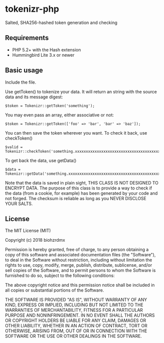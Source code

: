 # tokenizr-php

Salted, SHA256-hashed token generation and checking

## Requirements

- PHP 5.2+ with the Hash extension
- Hummingbird Lite 3.x or newer

## Basic usage

Include the file.

Use getToken() to tokenize your data. It will return an string with the source data and its message digest:

	$token = Tokenizr::getToken('something');

You may even pass an array, either associative or not:

	$token = Tokenizr::getToken(['foo' => 'bar', 'bar' => 'baz']);

You can then save the token wherever you want. To check it back, use checkToken()

	$valid = Tokenizr::checkToken('something.xxxxxxxxxxxxxxxxxxxxxxxxxxxxxxxxxxxxxxxxxxxxx');

To get back the data, use getData()

	$data = Tokenizr::getData('something.xxxxxxxxxxxxxxxxxxxxxxxxxxxxxxxxxxxxxxxxxxxxx');

Note that the data is saved in plain sight, THIS CLASS IS NOT DESIGNED TO ENCRYPT DATA. The purpose of this class is to provide a way to check if the data (from a cookie, for example) has been generated by your code and not forged. The checksum is reliable as long as you NEVER DISCLOSE YOUR SALTS.

## License

The MIT License (MIT)

Copyright (c) 2018 biohzrdmx

Permission is hereby granted, free of charge, to any person obtaining a copy of this software and associated documentation files (the "Software"), to deal in the Software without restriction, including without limitation the rights to use, copy, modify, merge, publish, distribute, sublicense, and/or sell copies of the Software, and to permit persons to whom the Software is furnished to do so, subject to the following conditions:

The above copyright notice and this permission notice shall be included in all copies or substantial portions of the Software.

THE SOFTWARE IS PROVIDED "AS IS", WITHOUT WARRANTY OF ANY KIND, EXPRESS OR IMPLIED, INCLUDING BUT NOT LIMITED TO THE WARRANTIES OF MERCHANTABILITY, FITNESS FOR A PARTICULAR PURPOSE AND NONINFRINGEMENT. IN NO EVENT SHALL THE AUTHORS OR COPYRIGHT HOLDERS BE LIABLE FOR ANY CLAIM, DAMAGES OR OTHER LIABILITY, WHETHER IN AN ACTION OF CONTRACT, TORT OR OTHERWISE, ARISING FROM, OUT OF OR IN CONNECTION WITH THE SOFTWARE OR THE USE OR OTHER DEALINGS IN THE SOFTWARE.

